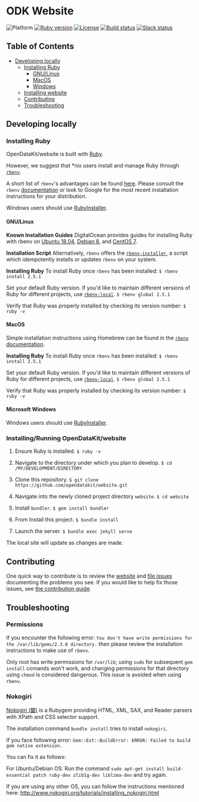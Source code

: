 # ODK Website

![Platform](https://img.shields.io/badge/platform-Jekyll-blue.svg) [![Ruby version](https://img.shields.io/badge/ruby-2.5.1-blue.svg)](https://www.ruby-lang.org/en/downloads/) [![License](https://img.shields.io/badge/license-CC%20BY%204.0-blue.svg)](https://creativecommons.org/licenses/by/4.0/) [![Build status](https://circleci.com/gh/opendatakit/website.svg?style=shield&circle-token=:circle-token)](https://circleci.com/gh/opendatakit/website/) [![Slack status](http://slack.opendatakit.org/badge.svg)](http://slack.opendatakit.org/)

## Table of Contents

* [Developing locally](#developing-locally)
	- [Installing Ruby](#installing-ruby)
		- [GNU/Linux](#gnu/linux)
		- [MacOS](#macos)
		- [Windows](#microsoft-windows)
	- [Installing website](#installing/running-opendatakit/website)
	- [Contributing](#contributing)
	- [Troubleshooting](#troubleshooting)

## Developing locally

### Installing Ruby

OpenDataKit/website is built with [Ruby](https://www.ruby-lang.org/en/downloads/).

However, we suggest that *nix users install and manage Ruby through [`rbenv`](https://github.com/rbenv/rbenv#readme).

A short list of `rbenv`'s advantages can be found [here](https://github.com/rbenv/rbenv/wiki/Why-rbenv%3F). Please consult the `rbenv` [documentation](https://github.com/rbenv/rbenv#basic-github-checkout) or look to Google for the most recent installation instructions for your distribution.

Windows users should use [RubyInstaller](https://rubyinstaller.org/).

#### GNU/Linux

**Known Installation Guides**
DigitalOcean provides guides for installing Ruby with rbenv on [Ubuntu 18.04](https://www.digitalocean.com/community/tutorials/how-to-install-ruby-on-rails-with-rbenv-on-ubuntu-18-04), [Debian 8](https://www.digitalocean.com/community/tutorials/how-to-install-ruby-on-rails-with-rbenv-on-debian-8), and [CentOS 7](https://www.digitalocean.com/community/tutorials/how-to-install-ruby-on-rails-with-rbenv-on-centos-7).

**Installation Script**
Alternatively, `rbenv` offers the [`rbenv-installer`](https://github.com/rbenv/rbenv-installer#rbenv-installer), a script which idempotently installs or updates `rbenv` on your system.

**Installing Ruby**
To install Ruby once `rbenv` has been installed:
`$ rbenv install 2.5.1`

Set your default Ruby version. If you'd like to maintain different versions of Ruby for different projects, use [`rbenv-local`](https://github.com/rbenv/rbenv#rbenv-local).
`$ rbenv global 2.5.1`

Verify that Ruby was properly installed by checking its version number:
`$ ruby -v`

#### MacOS

Simple installation instructions using Homebrew can be found in the [`rbenv` documentation](https://github.com/rbenv/rbenv#homebrew-on-macos).

**Installing Ruby**
To install Ruby once `rbenv` has been installed:
`$ rbenv install 2.5.1`

Set your default Ruby version. If you'd like to maintain different versions of Ruby for different projects, use [`rbenv-local`](https://github.com/rbenv/rbenv#rbenv-local).
`$ rbenv global 2.5.1`

Verify that Ruby was properly installed by checking its version number:
`$ ruby -v`

#### Microsoft Windows

Windows users should use [RubyInstaller](https://rubyinstaller.org/).

### Installing/Running OpenDataKit/website

1. Ensure Ruby is installed.
`$ ruby -v`

2. Navigate to the directory under which you plan to develop.
`$ cd /MY/DEVELOPMENT/DIRECTORY`

3. Clone this repository.
`$ git clone https://github.com/opendatakit/website.git`

4. Navigate into the newly cloned project directory `website`.
`$ cd website`

5. Install `bundler`.
`$ gem install bundler`

6. From Install this project.
`$ bundle install`

6. Launch the server.
`$ bundle exec jekyll serve`

The local site will update as changes are made.

## Contributing

One quick way to contribute is to review the [website](https://opendatakit.org) and [file issues](https://github.com/opendatakit/website/issues) documenting the problems you see. If you would like to help fix those issues, see [the contribution guide](CONTRIBUTING.md).

## Troubleshooting

### Permissions

If you encounter the following error:
`You don't have write permissions for the /var/lib/gems/2.3.0 directory.`
then please review the installation instructions to make use of `rbenv`.

Only root has write permissions for `/var/lib`; using `sudo` for subsequent `gem install` comands won't work, and changing permissions for that directory using `chmod` is considered dangerous. This issue is avoided when using `rbenv`.

### Nokogiri

[Nokogiri (鋸)](http://www.nokogiri.org/) is a Rubygem providing HTML, XML, SAX, and Reader parsers with XPath and CSS selector support.

The installation command `bundle install` tries to install `nokogiri`.

If you face following error:
	`Gem::Ext::BuildError: ERROR: Failed to build gem native extension.`

You can fix it as follows:

For Ubuntu/Debian OS:
Run the command `sudo apt-get install build-essential patch ruby-dev zlib1g-dev liblzma-dev` and try again.

If you are using any other OS, you can follow the instructions mentioned here:
http://www.nokogiri.org/tutorials/installing_nokogiri.html
